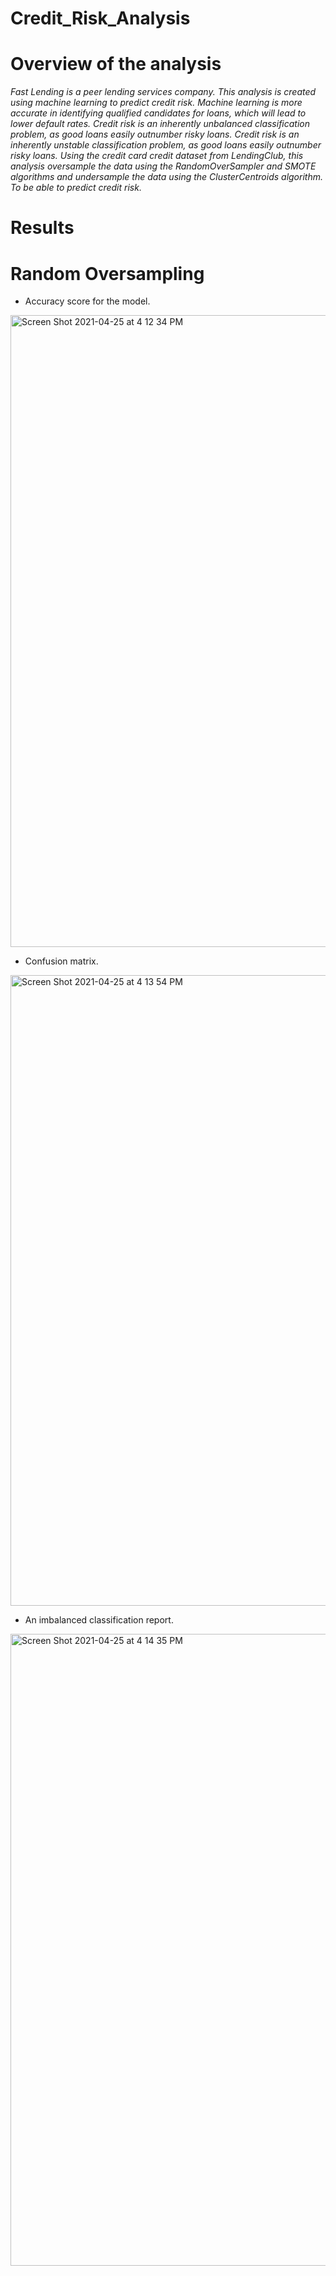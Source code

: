 # Credit_Risk_Analysis

# Overview of the analysis

_Fast Lending is a peer lending services company. This analysis is created using machine learning to predict credit risk. Machine learning is more accurate in identifying qualified candidates for loans, which will lead to lower default rates. Credit risk is an inherently unbalanced classification problem, as good loans easily outnumber risky loans.  Credit risk is an inherently unstable classification problem, as good loans easily outnumber risky loans. Using the credit card credit dataset from LendingClub, this analysis oversample the data using the RandomOverSampler and SMOTE algorithms and undersample the data using the ClusterCentroids algorithm. To be able to predict credit risk._ 

# Results

# Random Oversampling

* Accuracy score for the model.

<img width="1011" alt="Screen Shot 2021-04-25 at 4 12 34 PM" src="https://user-images.githubusercontent.com/74740339/116008144-109ecf80-a5e1-11eb-8c12-5d57a909b255.png">

* Confusion matrix.

<img width="1009" alt="Screen Shot 2021-04-25 at 4 13 54 PM" src="https://user-images.githubusercontent.com/74740339/116008189-42b03180-a5e1-11eb-906c-073dedacab66.png">


* An imbalanced classification report.

<img width="1011" alt="Screen Shot 2021-04-25 at 4 14 35 PM" src="https://user-images.githubusercontent.com/74740339/116008218-5e1b3c80-a5e1-11eb-869a-7efed8eec449.png">


